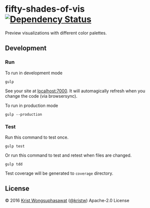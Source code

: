 # fifty-shades-of-vis [![Dependency Status][daviddm-image]][daviddm-url]

Preview visualizations with different color palettes.

## Development

### Run

To run in development mode

```
gulp
```

See your site at [localhost:7000](http://localhost:7000). It will automagically refresh when you change the code (via browsersync).

To run in production mode

```
gulp --production
```

### Test

Run this command to test once.

```
gulp test
```

Or run this command to test and retest when files are changed.

```
gulp tdd
```

Test coverage will be generated to ```coverage``` directory.

## License

© 2016 [Krist Wongsuphasawat](http://kristw.yellowpigz.com) ([@kristw](https://twitter.com/kristw)) Apache-2.0 License

[travis-image]: https://travis-ci.org/kristw/fifty-shades-of-vis.svg?branch=master
[travis-url]: https://travis-ci.org/kristw/fifty-shades-of-vis
[daviddm-image]: https://david-dm.org/kristw/fifty-shades-of-vis.svg?theme=shields.io
[daviddm-url]: https://david-dm.org/kristw/fifty-shades-of-vis